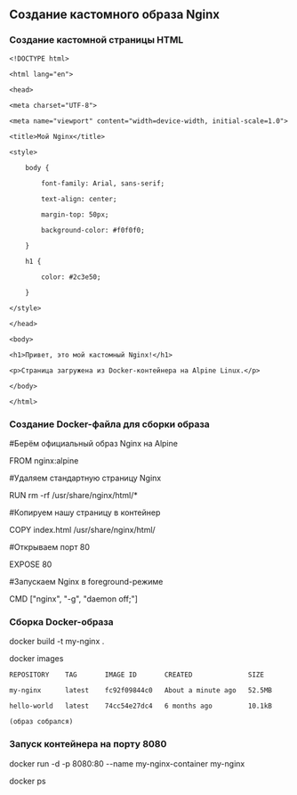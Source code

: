 ## Создание кастомного образа Nginx

### Создание кастомной страницы HTML

    <!DOCTYPE html>

    <html lang="en">
    
    <head>
    
    <meta charset="UTF-8">
    
    <meta name="viewport" content="width=device-width, initial-scale=1.0">
    
    <title>Мой Nginx</title>
    
    <style>
    
        body {
        
            font-family: Arial, sans-serif;
            
            text-align: center;
            
            margin-top: 50px;
            
            background-color: #f0f0f0;
            
        }
        
        h1 {
        
            color: #2c3e50;
            
        }
        
    </style>
    
    </head>

    <body>
    
    <h1>Привет, это мой кастомный Nginx!</h1>
    
    <p>Страница загружена из Docker-контейнера на Alpine Linux.</p>
    
    </body>

    </html>

### Создание Docker-файла для сборки образа

#Берём официальный образ Nginx на Alpine

FROM nginx:alpine

#Удаляем стандартную страницу Nginx

RUN rm -rf /usr/share/nginx/html/*

#Копируем нашу страницу в контейнер

COPY index.html /usr/share/nginx/html/

#Открываем порт 80 

EXPOSE 80

#Запускаем Nginx в foreground-режиме 

CMD ["nginx", "-g", "daemon off;"]

### Сборка Docker-образа

docker build -t my-nginx .

docker images

    REPOSITORY    TAG       IMAGE ID       CREATED              SIZE

    my-nginx      latest    fc92f09844c0   About a minute ago   52.5MB

    hello-world   latest    74cc54e27dc4   6 months ago         10.1kB

    (образ собрался)

### Запуск контейнера на порту 8080

docker run -d -p 8080:80 --name my-nginx-container my-nginx

docker ps

